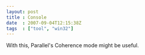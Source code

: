 ```yaml
---
layout: post
title : Console
date  : 2007-09-04T12:15:38Z
tags  : ["tool", "win32"]
---
```

With this, Parallel's Coherence mode might be useful.
